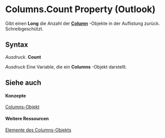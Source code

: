 
# Columns.Count Property (Outlook)

Gibt einen  **Long** die Anzahl der **[Column](b7eb6916-2d80-57c3-2077-47a2a4c73185.md)** -Objekte in der Auflistung zurück. Schreibgeschützt.


## Syntax

 _Ausdruck_. **Count**

 _Ausdruck_ Eine Variable, die ein **Columns** -Objekt darstellt.


## Siehe auch


#### Konzepte


[Columns-Objekt](628bf0cf-4ee8-5e5c-09d7-89d7adf256ca.md)
#### Weitere Ressourcen


[Elemente des Columns-Objekts](http://msdn.microsoft.com/library/dac88ab6-44f9-87c9-cd71-e8c6beee2b69%28Office.15%29.aspx)